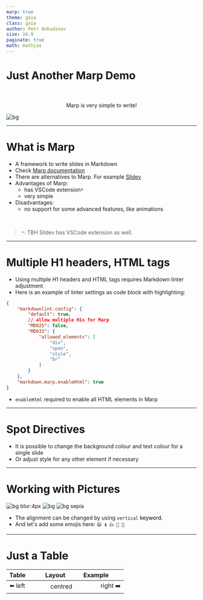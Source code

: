 ```yaml
---
marp: true
theme: gaia
class: gaia
author: Petr Ankudinov
size: 16:9
paginate: true
math: mathjax
---
```


# Just Another Marp Demo <!-- fit -->

<div style="text-align: center;"><br><br>Marp is very simple to write!</div>

![bg](https://fastly.picsum.photos/id/413/720/576.jpg?hmac=1scuUq-W26w3-YZUggyGJyj6fkV8m2zCYaocFmZ052o)

<!-- Do not add page number on this slide -->
<!--
_paginate: false
-->

---

# What is Marp

<style scoped>section {font-size: 30px;}</style>

- A framework to write slides in Markdown
- Check [Marp documentation](https://marp.app/)
- There are alternatives to Marp. For example [Slidev](https://sli.dev/)
- Advantages of Marp:
  - has VSCode extension`*`
  - very simple
- Disadvantages:
  - no support for some advanced features, like animations

<br>

> `*`: TBH Slidev has VSCode extension as well.

---

# Multiple H1 headers, HTML tags <!-- fit -->

<style scoped>section {font-size: 21px;}</style>

- Using multiple H1 headers and HTML tags requires Markdown linter adjustment
- Here is an example of linter settings as code block with highlighting:

```json
{
    "markdownlint.config": {
        "default": true,
        // allow multiple H1s for Marp
        "MD025": false,
        "MD033": {
            "allowed_elements": [
                "div",
                "span",
                "style",
                "br"
            ]
        }
    },
    "markdown.marp.enableHtml": true
}
```

- `enableHtml` required to enable all HTML elements in Marp

---

# Spot Directives

<!-- _backgroundColor: #004643 -->
<!-- _color: #abd1c6 -->

- It is possible to change the background colour and text colour for a single slide
- Or adjust style for any other element if necessary

---

# Working with Pictures

![bg blur:4px](https://fastly.picsum.photos/id/519/720/576.jpg?hmac=GGcVzYOxQlagVRGL3eA7V4ez6mRsc_xan0mWqNTN5dM)
![bg](https://fastly.picsum.photos/id/24/720/576.jpg?hmac=2l2ISqSEDngDB0p1hldccCFV0pcNzfnz3oxZZkJq0AE)
![bg sepia](https://fastly.picsum.photos/id/49/720/576.jpg?hmac=L9I_9gudh4-ltYjnzaYfghBZaMUMUluJTTAtuxQtUiM)

- The alignment can be changed by using `vertical` <span style="color: black;">keyword</span>.
- And let's add some emojis here: `😄 ⏫ 👍 🚀 🎱`

---

# Just a Table

| Table &emsp;&emsp;| Layout&emsp;&emsp; | Example&emsp;&emsp; |
|:------|:------:|--------:|
|⬅️ left | centred | right ➡️ |
